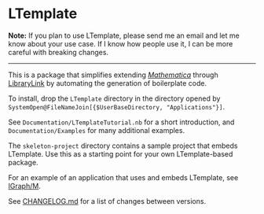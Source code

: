 # LTemplate

**Note:** If you plan to use LTemplate, please send me an email and let me know about your use case. If I know how people use it, I can be more careful with breaking changes.

----

This is a package that simplifies extending [_Mathematica_][1] through [LibraryLink][2] by automating the generation of boilerplate code.

To install, drop the `LTemplate` directory in the directory opened by `SystemOpen@FileNameJoin[{$UserBaseDirectory, "Applications"}]`.

See `Documentation/LTemplateTutorial.nb` for a short introduction, and `Documentation/Examples` for many additional examples.

The `skeleton-project` directory contains a sample project that embeds LTemplate. Use this as a starting point for your own LTemplate-based package.

For an example of an application that uses and embeds LTemplate, see [IGraph/M][3].

See [CHANGELOG.md](CHANGELOG.md) for a list of changes between versions.

 [1]: http://www.wolfram.com/mathematica/
 [2]: https://reference.wolfram.com/language/LibraryLink/tutorial/Overview.html
 [3]: https://szhorvat.net/mathematica/IGraphM

